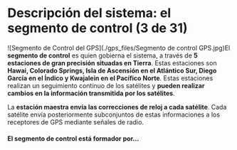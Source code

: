 # Descripción del sistema: el segmento de control (3 de 31)

![Segmento de Control del GPS](./gps_files/Segmento de control GPS.jpg)El **segmento de control** es quien gobierna el sistema, a través de **5 estaciones de gran precisión situadas en Tierra**. Estas estaciones son **Hawai, Colorado Springs, Isla de Ascensión en el Atlántico Sur, Diego García en el Índico y Kwajalein en el Pacífico Norte**. Estas estaciones realizan un seguimiento continuo de los satélites y **pueden realizar cambios en la información transmitida por los satélites**.  

La **estación maestra envía las correcciones de reloj a cada satélite**. Cada satélite envía posteriormente subconjuntos de estas informaciones a los receptores de GPS mediante señales de radio.

#### El segmento de control está formador por...